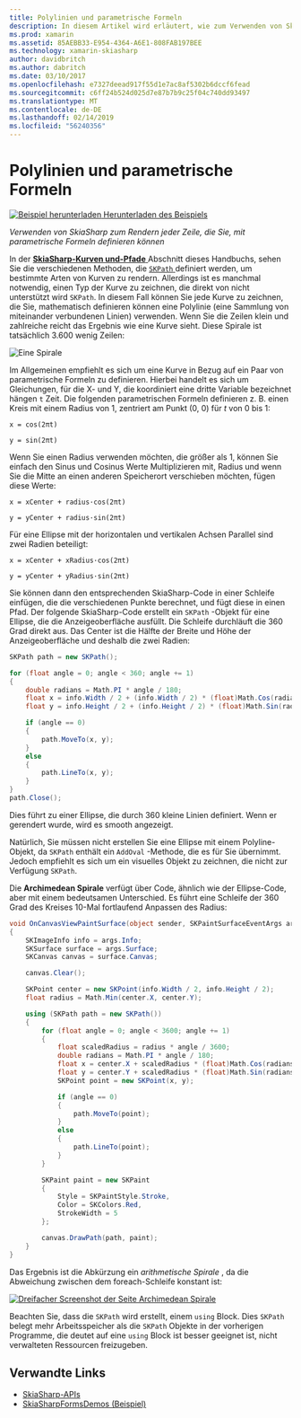 ```yaml
---
title: Polylinien und parametrische Formeln
description: In diesem Artikel wird erläutert, wie zum Verwenden von SkiaSharp zum Rendern einer Zeile, mit parametrische Formeln definieren können, und dies mit Beispielcode wird veranschaulicht.
ms.prod: xamarin
ms.assetid: 85AEBB33-E954-4364-A6E1-808FAB197BEE
ms.technology: xamarin-skiasharp
author: davidbritch
ms.author: dabritch
ms.date: 03/10/2017
ms.openlocfilehash: e7327deead917f55d1e7ac8af5302b6dccf6fead
ms.sourcegitcommit: c6ff24b524d025d7e87b7b9c25f04c740dd93497
ms.translationtype: MT
ms.contentlocale: de-DE
ms.lasthandoff: 02/14/2019
ms.locfileid: "56240356"
---
```

# <a name="polylines-and-parametric-equations"></a>Polylinien und parametrische Formeln

[![Beispiel herunterladen](~/media/shared/download.png) Herunterladen des Beispiels](https://developer.xamarin.com/samples/xamarin-forms/SkiaSharpForms/Demos/)

_Verwenden von SkiaSharp zum Rendern jeder Zeile, die Sie, mit parametrische Formeln definieren können_

In der [ **SkiaSharp-Kurven und-Pfade** ](../curves/index.md) Abschnitt dieses Handbuchs, sehen Sie die verschiedenen Methoden, die [ `SKPath` ](xref:SkiaSharp.SKPath) definiert werden, um bestimmte Arten von Kurven zu rendern. Allerdings ist es manchmal notwendig, einen Typ der Kurve zu zeichnen, die direkt von nicht unterstützt wird `SKPath`. In diesem Fall können Sie jede Kurve zu zeichnen, die Sie, mathematisch definieren können eine Polylinie (eine Sammlung von miteinander verbundenen Linien) verwenden. Wenn Sie die Zeilen klein und zahlreiche reicht das Ergebnis wie eine Kurve sieht. Diese Spirale ist tatsächlich 3.600 wenig Zeilen:

![](polylines-images/spiralexample.png "Eine Spirale")

Im Allgemeinen empfiehlt es sich um eine Kurve in Bezug auf ein Paar von parametrische Formeln zu definieren. Hierbei handelt es sich um Gleichungen, für die X- und Y, die koordiniert eine dritte Variable bezeichnet hängen `t` Zeit. Die folgenden parametrischen Formeln definieren z. B. einen Kreis mit einem Radius von 1, zentriert am Punkt (0, 0) für *t* von 0 bis 1:

`x = cos(2πt)`

`y = sin(2πt)`

 Wenn Sie einen Radius verwenden möchten, die größer als 1, können Sie einfach den Sinus und Cosinus Werte Multiplizieren mit, Radius und wenn Sie die Mitte an einen anderen Speicherort verschieben möchten, fügen diese Werte:

`x = xCenter + radius·cos(2πt)`

`y = yCenter + radius·sin(2πt)`

Für eine Ellipse mit der horizontalen und vertikalen Achsen Parallel sind zwei Radien beteiligt:

`x = xCenter + xRadius·cos(2πt)`

`y = yCenter + yRadius·sin(2πt)`

Sie können dann den entsprechenden SkiaSharp-Code in einer Schleife einfügen, die die verschiedenen Punkte berechnet, und fügt diese in einen Pfad. Der folgende SkiaSharp-Code erstellt ein `SKPath` -Objekt für eine Ellipse, die die Anzeigeoberfläche ausfüllt. Die Schleife durchläuft die 360 Grad direkt aus. Das Center ist die Hälfte der Breite und Höhe der Anzeigeoberfläche und deshalb die zwei Radien:

```csharp
SKPath path = new SKPath();

for (float angle = 0; angle < 360; angle += 1)
{
    double radians = Math.PI * angle / 180;
    float x = info.Width / 2 + (info.Width / 2) * (float)Math.Cos(radians);
    float y = info.Height / 2 + (info.Height / 2) * (float)Math.Sin(radians);

    if (angle == 0)
    {
        path.MoveTo(x, y);
    }
    else
    {
        path.LineTo(x, y);
    }
}
path.Close();
```

Dies führt zu einer Ellipse, die durch 360 kleine Linien definiert. Wenn er gerendert wurde, wird es smooth angezeigt.

Natürlich, Sie müssen nicht erstellen Sie eine Ellipse mit einem Polyline-Objekt, da `SKPath` enthält ein `AddOval` -Methode, die es für Sie übernimmt. Jedoch empfiehlt es sich um ein visuelles Objekt zu zeichnen, die nicht zur Verfügung `SKPath`.

Die **Archimedean Spirale** verfügt über Code, ähnlich wie der Ellipse-Code, aber mit einem bedeutsamen Unterschied. Es führt eine Schleife der 360 Grad des Kreises 10-Mal fortlaufend Anpassen des Radius:

```csharp
void OnCanvasViewPaintSurface(object sender, SKPaintSurfaceEventArgs args)
{
    SKImageInfo info = args.Info;
    SKSurface surface = args.Surface;
    SKCanvas canvas = surface.Canvas;

    canvas.Clear();

    SKPoint center = new SKPoint(info.Width / 2, info.Height / 2);
    float radius = Math.Min(center.X, center.Y);

    using (SKPath path = new SKPath())
    {
        for (float angle = 0; angle < 3600; angle += 1)
        {
            float scaledRadius = radius * angle / 3600;
            double radians = Math.PI * angle / 180;
            float x = center.X + scaledRadius * (float)Math.Cos(radians);
            float y = center.Y + scaledRadius * (float)Math.Sin(radians);
            SKPoint point = new SKPoint(x, y);

            if (angle == 0)
            {
                path.MoveTo(point);
            }
            else
            {
                path.LineTo(point);
            }
        }

        SKPaint paint = new SKPaint
        {
            Style = SKPaintStyle.Stroke,
            Color = SKColors.Red,
            StrokeWidth = 5
        };

        canvas.DrawPath(path, paint);
    }
}
```

Das Ergebnis ist die Abkürzung ein *arithmetische Spirale* , da die Abweichung zwischen dem foreach-Schleife konstant ist:

[![](polylines-images/archimedeanspiral-small.png "Dreifacher Screenshot der Seite Archimedean Spirale")](polylines-images/archimedeanspiral-large.png#lightbox "dreifachen Screenshot der Seite Archimedean Spirale")

Beachten Sie, dass die `SKPath` wird erstellt, einem `using` Block. Dies `SKPath` belegt mehr Arbeitsspeicher als die `SKPath` Objekte in der vorherigen Programme, die deutet auf eine `using` Block ist besser geeignet ist, nicht verwalteten Ressourcen freizugeben.


## <a name="related-links"></a>Verwandte Links

- [SkiaSharp-APIs](https://docs.microsoft.com/dotnet/api/skiasharp)
- [SkiaSharpFormsDemos (Beispiel)](https://developer.xamarin.com/samples/xamarin-forms/SkiaSharpForms/Demos/)
